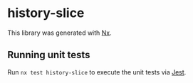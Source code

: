 # history-slice

This library was generated with [Nx](https://nx.dev).

## Running unit tests

Run `nx test history-slice` to execute the unit tests via [Jest](https://jestjs.io).
